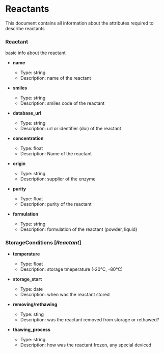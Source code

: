 # Reactants

This document contains all information about the attributes required to describe reactants


### Reactant

basic info about the reactant

- __name__
  - Type: string
  - Description: name of the reactant

- __smiles__
  - Type: string
  - Description: smiles code of the reactant

- __database_url__
  - Type: string
  - Description: url or identifier (doi) of the reactant

- __concentration__
  - Type: float
  - Description: Name of the reactant

- __origin__
  - Type: string
  - Description: supplier of the enzyme

- __purity__
  - Type: float
  - Description: purity of the reactant

- __formulation__
  - Type: string
  - Description: formulation of the reactant (powder, liquid)

### StorageConditions [_Reactant_]

- __temperature__
  - Type: float
  - Description: storage tmeperature (-20°C, -80°C)

- __storage_start__
  - Type: date
  - Description: when was the reactant stored

- __removing/rethawing__
  - Type: sting
  - Description: was the reactant removed from storage or rethawed?

- __thawing_process__
  - Type: string
  - Description: how was the reactant frozen, any special deviced